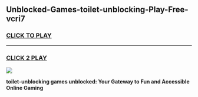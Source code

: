 
## Unblocked-Games-toilet-unblocking-Play-Free-vcri7
<h3>
<a href="https://premium76.site?title=toilet-unblocking&ref=18A1">CLICK TO PLAY</a></h3>
<hr>

<h3>
<a href="https://premium76.site?title=toilet-unblocking&ref=18A1">CLICK 2 PLAY</a>
  
</h3>

<a href="https://premium76.site?title=toilet-unblocking&ref=18A1"><img src="https://clearcache.store/games.png"></a>


**toilet-unblocking games unblocked: Your Gateway to Fun and Accessible Online Gaming**
